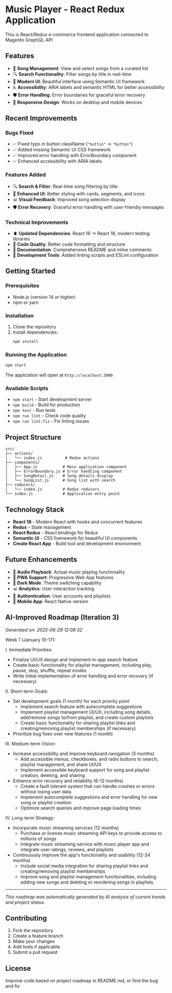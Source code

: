 # Music Player - React Redux Application

This is React/Redux e-commerce frontend application connected to Magento GraphQL API


## Features

- 🎵 **Song Management**: View and select songs from a curated list
- 🔍 **Search Functionality**: Filter songs by title in real-time
- 🎨 **Modern UI**: Beautiful interface using Semantic UI framework
- ♿ **Accessibility**: ARIA labels and semantic HTML for better accessibility
- 🛡️ **Error Handling**: Error boundaries for graceful error recovery
- 📱 **Responsive Design**: Works on desktop and mobile devices

## Recent Improvements

### Bugs Fixed
- ✅ Fixed typo in button className (`"buttin"` → `"button"`)
- ✅ Added missing Semantic UI CSS framework
- ✅ Improved error handling with ErrorBoundary component
- ✅ Enhanced accessibility with ARIA labels

### Features Added
- 🔍 **Search & Filter**: Real-time song filtering by title
- 🎨 **Enhanced UI**: Better styling with cards, segments, and icons
- 📊 **Visual Feedback**: Improved song selection display
- 🛡️ **Error Recovery**: Graceful error handling with user-friendly messages

### Technical Improvements
- ⬆️ **Updated Dependencies**: React 16 → React 18, modern testing libraries
- 🧹 **Code Quality**: Better code formatting and structure
- 📝 **Documentation**: Comprehensive README and inline comments
- 🔧 **Development Tools**: Added linting scripts and ESLint configuration

## Getting Started

### Prerequisites
- Node.js (version 14 or higher)
- npm or yarn

### Installation
1. Clone the repository
2. Install dependencies:
   ```bash
   npm install
   ```

### Running the Application
```bash
npm start
```

The application will open at `http://localhost:3000`

### Available Scripts
- `npm start` - Start development server
- `npm build` - Build for production
- `npm test` - Run tests
- `npm run lint` - Check code quality
- `npm run lint:fix` - Fix linting issues

## Project Structure

```
src/
├── actions/
│   └── index.js          # Redux actions
├── components/
│   ├── App.js           # Main application component
│   ├── ErrorBoundary.js # Error handling component
│   ├── SongDetail.js    # Song details display
│   └── SongList.js      # Song list with search
├── reducers/
│   └── index.js         # Redux reducers
└── index.js             # Application entry point
```

## Technology Stack

- **React 18** - Modern React with hooks and concurrent features
- **Redux** - State management
- **React Redux** - React bindings for Redux
- **Semantic UI** - CSS framework for beautiful UI components
- **Create React App** - Build tool and development environment

## Future Enhancements

- 🎵 **Audio Playback**: Actual music playing functionality
- 📱 **PWA Support**: Progressive Web App features
- 🎨 **Dark Mode**: Theme switching capability
- 📊 **Analytics**: User interaction tracking
- 🔐 **Authentication**: User accounts and playlists
- 📱 **Mobile App**: React Native version


## AI-Improved Roadmap (Iteration 3)
*Generated on: 2025-06-29 12:08:32*

Week 1 (January 10-17):

I. Immediate Priorities:
   - Finalize UI/UX design and implement in-app search feature
   - Create basic functionality for playlist management, including play, pause, stop, shuffle, repeat modes
   - Write initial implementation of error handling and error recovery (if necessary)

II. Short-term Goals:
   - Set development goals (1 month) for each priority point
     - Implement search feature with autocomplete suggestions
     - Implement playlist management UI/UX, including song details, add/remove songs to/from playlist, and create custom playlists
     - Create basic functionality for sharing playlist links and creating/removing playlist memberships (if necessary)
   - Prioritize bug fixes over new features (1 month)

III. Medium-term Vision:
   - Increase accessibility and improve keyboard navigation (3 months)
     - Add accessible menus, checkboxes, and radio buttons to search, playlist management, and share UI/UX
     - Implement accessible keyboard support for song and playlist creation, deleting, and sharing
   - Enhance error recovery and reliability (6-12 months)
     - Create a fault tolerant system that can handle crashes or errors without losing user data
     - Implement autocomplete suggestions and error handling for new song or playlist creation
     - Optimize search queries and improve page loading times

IV. Long-term Strategy:
   - Incorporate music streaming services (12 months)
     - Purchase or license music streaming API keys to provide access to millions of songs
     - Integrate music streaming service with music player app and integrate user ratings, reviews, and playlists
   - Continuously improve the app's functionality and usability (12-24 months)
     - Include social media integration for sharing playlist links and creating/removing playlist memberships
     - Improve song and playlist management functionalities, including adding new songs and deleting or reordering songs in playlists.

---
*This roadmap was automatically generated by AI analysis of current trends and project status.*
## Contributing

1. Fork the repository
2. Create a feature branch
3. Make your changes
4. Add tests if applicable
5. Submit a pull request

## License


Improve code based on project roadmap in README.md, 
or find the bug and fix

